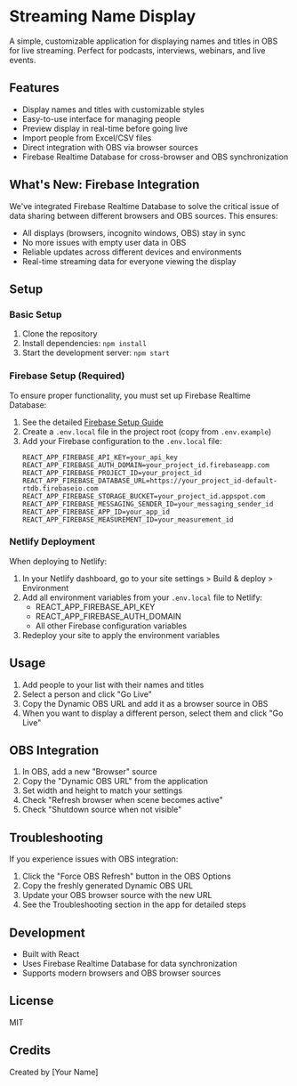 # Streaming Name Display

A simple, customizable application for displaying names and titles in OBS for live streaming. Perfect for podcasts, interviews, webinars, and live events.

## Features

- Display names and titles with customizable styles
- Easy-to-use interface for managing people
- Preview display in real-time before going live
- Import people from Excel/CSV files
- Direct integration with OBS via browser sources
- Firebase Realtime Database for cross-browser and OBS synchronization

## What's New: Firebase Integration

We've integrated Firebase Realtime Database to solve the critical issue of data sharing between different browsers and OBS sources. This ensures:

- All displays (browsers, incognito windows, OBS) stay in sync
- No more issues with empty user data in OBS
- Reliable updates across different devices and environments
- Real-time streaming data for everyone viewing the display

## Setup

### Basic Setup

1. Clone the repository
2. Install dependencies: `npm install`
3. Start the development server: `npm start`

### Firebase Setup (Required)

To ensure proper functionality, you must set up Firebase Realtime Database:

1. See the detailed [Firebase Setup Guide](FIREBASE_SETUP.md)
2. Create a `.env.local` file in the project root (copy from `.env.example`)
3. Add your Firebase configuration to the `.env.local` file:
   ```
   REACT_APP_FIREBASE_API_KEY=your_api_key
   REACT_APP_FIREBASE_AUTH_DOMAIN=your_project_id.firebaseapp.com
   REACT_APP_FIREBASE_PROJECT_ID=your_project_id
   REACT_APP_FIREBASE_DATABASE_URL=https://your_project_id-default-rtdb.firebaseio.com
   REACT_APP_FIREBASE_STORAGE_BUCKET=your_project_id.appspot.com
   REACT_APP_FIREBASE_MESSAGING_SENDER_ID=your_messaging_sender_id
   REACT_APP_FIREBASE_APP_ID=your_app_id
   REACT_APP_FIREBASE_MEASUREMENT_ID=your_measurement_id
   ```

### Netlify Deployment

When deploying to Netlify:

1. In your Netlify dashboard, go to your site settings > Build & deploy > Environment
2. Add all environment variables from your `.env.local` file to Netlify:
   - REACT_APP_FIREBASE_API_KEY
   - REACT_APP_FIREBASE_AUTH_DOMAIN
   - All other Firebase configuration variables
3. Redeploy your site to apply the environment variables

## Usage

1. Add people to your list with their names and titles
2. Select a person and click "Go Live"
3. Copy the Dynamic OBS URL and add it as a browser source in OBS
4. When you want to display a different person, select them and click "Go Live"

## OBS Integration

1. In OBS, add a new "Browser" source
2. Copy the "Dynamic OBS URL" from the application
3. Set width and height to match your settings
4. Check "Refresh browser when scene becomes active"
5. Check "Shutdown source when not visible"

## Troubleshooting

If you experience issues with OBS integration:

1. Click the "Force OBS Refresh" button in the OBS Options
2. Copy the freshly generated Dynamic OBS URL
3. Update your OBS browser source with the new URL
4. See the Troubleshooting section in the app for detailed steps

## Development

- Built with React
- Uses Firebase Realtime Database for data synchronization
- Supports modern browsers and OBS browser sources

## License

MIT

## Credits

Created by [Your Name]
